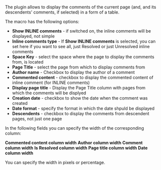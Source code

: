 The plugin allows to display the comments of the current page (and, and its descendents' comments, if selected) in a form of a table.

The macro has the following options:

* <b>Show INLINE comments</b> - if switched on, the inline comments will be displayed, not simple
* <b>Inline comments type</b> - If <b>Show INLINE comments</b> is selected, you can set here if you want to see all, just Resolved or just Unresolved inline comments
* <b>Space Key</b> - select the space where the page to display the comments from, is located
* <b>Page Title</b> - select the page from which to display comments from
* <b>Author name</b> - Checkbox to display the author of a comment
* <b>Commented content</b> - checkbox to display the commented content of inline comment (for INLINE comments)
* <b>Display page title</b> - Display the Page Title column with pages from which the comments will be displyed
* <b>Creation date</b> - checkbox to show the date when the comment was created
* <b>Date format</b> - specify the format in which the date shpuld be displayed
* <b>Descendents</b> - checkbox to display the comments from descendent pages, not just one page

In the following fields you can specify the width of the corresponding column:

<b>Commented content column width</b>
<b>Author column width</b>
<b>Comment column width</b>
<b>Is Resolved column width</b>
<b>Page title column width</b>
<b>Date column width</b>

You can specify the width in pixels or percentage.
